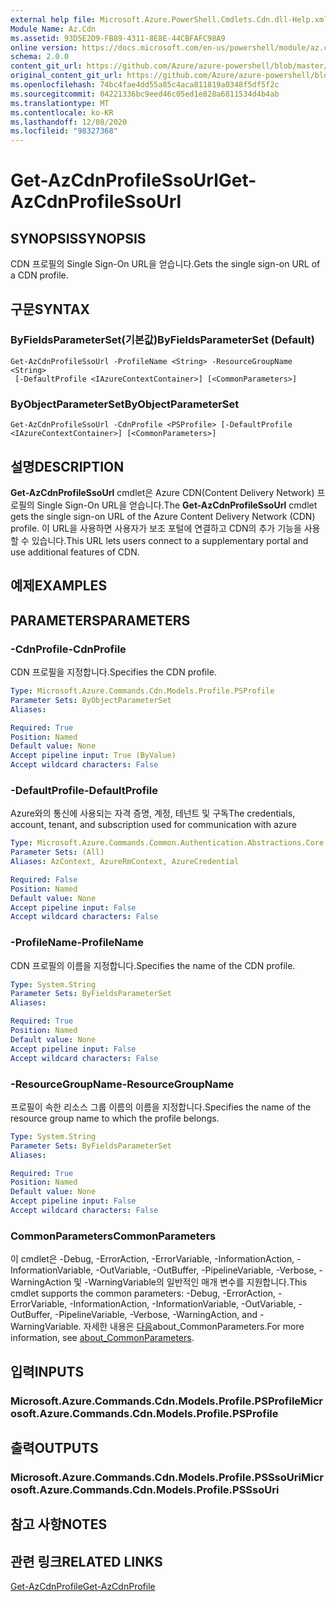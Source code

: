 ```yaml
---
external help file: Microsoft.Azure.PowerShell.Cmdlets.Cdn.dll-Help.xml
Module Name: Az.Cdn
ms.assetid: 93D5E2D9-FB89-4311-8E8E-44CBFAFC98A9
online version: https://docs.microsoft.com/en-us/powershell/module/az.cdn/get-azcdnprofilessourl
schema: 2.0.0
content_git_url: https://github.com/Azure/azure-powershell/blob/master/src/Cdn/Cdn/help/Get-AzCdnProfileSsoUrl.md
original_content_git_url: https://github.com/Azure/azure-powershell/blob/master/src/Cdn/Cdn/help/Get-AzCdnProfileSsoUrl.md
ms.openlocfilehash: 74bc4fae4dd55a85c4aca811819a0348f5df5f2c
ms.sourcegitcommit: 04221336bc9eed46c05ed1e828a6811534d4b4ab
ms.translationtype: MT
ms.contentlocale: ko-KR
ms.lasthandoff: 12/08/2020
ms.locfileid: "98327368"
---
```

# <span data-ttu-id="c1535-101">Get-AzCdnProfileSsoUrl</span><span class="sxs-lookup"><span data-stu-id="c1535-101">Get-AzCdnProfileSsoUrl</span></span>

## <span data-ttu-id="c1535-102">SYNOPSIS</span><span class="sxs-lookup"><span data-stu-id="c1535-102">SYNOPSIS</span></span>
<span data-ttu-id="c1535-103">CDN 프로필의 Single Sign-On URL을 얻습니다.</span><span class="sxs-lookup"><span data-stu-id="c1535-103">Gets the single sign-on URL of a CDN profile.</span></span>

## <span data-ttu-id="c1535-104">구문</span><span class="sxs-lookup"><span data-stu-id="c1535-104">SYNTAX</span></span>

### <span data-ttu-id="c1535-105">ByFieldsParameterSet(기본값)</span><span class="sxs-lookup"><span data-stu-id="c1535-105">ByFieldsParameterSet (Default)</span></span>
```
Get-AzCdnProfileSsoUrl -ProfileName <String> -ResourceGroupName <String>
 [-DefaultProfile <IAzureContextContainer>] [<CommonParameters>]
```

### <span data-ttu-id="c1535-106">ByObjectParameterSet</span><span class="sxs-lookup"><span data-stu-id="c1535-106">ByObjectParameterSet</span></span>
```
Get-AzCdnProfileSsoUrl -CdnProfile <PSProfile> [-DefaultProfile <IAzureContextContainer>] [<CommonParameters>]
```

## <span data-ttu-id="c1535-107">설명</span><span class="sxs-lookup"><span data-stu-id="c1535-107">DESCRIPTION</span></span>
<span data-ttu-id="c1535-108">**Get-AzCdnProfileSsoUrl** cmdlet은 Azure CDN(Content Delivery Network) 프로필의 Single Sign-On URL을 얻습니다.</span><span class="sxs-lookup"><span data-stu-id="c1535-108">The **Get-AzCdnProfileSsoUrl** cmdlet gets the single sign-on URL of the Azure Content Delivery Network (CDN) profile.</span></span>
<span data-ttu-id="c1535-109">이 URL을 사용하면 사용자가 보조 포털에 연결하고 CDN의 추가 기능을 사용할 수 있습니다.</span><span class="sxs-lookup"><span data-stu-id="c1535-109">This URL lets users connect to a supplementary portal and use additional features of  CDN.</span></span>

## <span data-ttu-id="c1535-110">예제</span><span class="sxs-lookup"><span data-stu-id="c1535-110">EXAMPLES</span></span>

## <span data-ttu-id="c1535-111">PARAMETERS</span><span class="sxs-lookup"><span data-stu-id="c1535-111">PARAMETERS</span></span>

### <span data-ttu-id="c1535-112">-CdnProfile</span><span class="sxs-lookup"><span data-stu-id="c1535-112">-CdnProfile</span></span>
<span data-ttu-id="c1535-113">CDN 프로필을 지정합니다.</span><span class="sxs-lookup"><span data-stu-id="c1535-113">Specifies the CDN profile.</span></span>

```yaml
Type: Microsoft.Azure.Commands.Cdn.Models.Profile.PSProfile
Parameter Sets: ByObjectParameterSet
Aliases:

Required: True
Position: Named
Default value: None
Accept pipeline input: True (ByValue)
Accept wildcard characters: False
```

### <span data-ttu-id="c1535-114">-DefaultProfile</span><span class="sxs-lookup"><span data-stu-id="c1535-114">-DefaultProfile</span></span>
<span data-ttu-id="c1535-115">Azure와의 통신에 사용되는 자격 증명, 계정, 테넌트 및 구독</span><span class="sxs-lookup"><span data-stu-id="c1535-115">The credentials, account, tenant, and subscription used for communication with azure</span></span>

```yaml
Type: Microsoft.Azure.Commands.Common.Authentication.Abstractions.Core.IAzureContextContainer
Parameter Sets: (All)
Aliases: AzContext, AzureRmContext, AzureCredential

Required: False
Position: Named
Default value: None
Accept pipeline input: False
Accept wildcard characters: False
```

### <span data-ttu-id="c1535-116">-ProfileName</span><span class="sxs-lookup"><span data-stu-id="c1535-116">-ProfileName</span></span>
<span data-ttu-id="c1535-117">CDN 프로필의 이름을 지정합니다.</span><span class="sxs-lookup"><span data-stu-id="c1535-117">Specifies the name of the CDN profile.</span></span>

```yaml
Type: System.String
Parameter Sets: ByFieldsParameterSet
Aliases:

Required: True
Position: Named
Default value: None
Accept pipeline input: False
Accept wildcard characters: False
```

### <span data-ttu-id="c1535-118">-ResourceGroupName</span><span class="sxs-lookup"><span data-stu-id="c1535-118">-ResourceGroupName</span></span>
<span data-ttu-id="c1535-119">프로필이 속한 리소스 그룹 이름의 이름을 지정합니다.</span><span class="sxs-lookup"><span data-stu-id="c1535-119">Specifies the name of the resource group name to which the profile belongs.</span></span>

```yaml
Type: System.String
Parameter Sets: ByFieldsParameterSet
Aliases:

Required: True
Position: Named
Default value: None
Accept pipeline input: False
Accept wildcard characters: False
```

### <span data-ttu-id="c1535-120">CommonParameters</span><span class="sxs-lookup"><span data-stu-id="c1535-120">CommonParameters</span></span>
<span data-ttu-id="c1535-121">이 cmdlet은 -Debug, -ErrorAction, -ErrorVariable, -InformationAction, -InformationVariable, -OutVariable, -OutBuffer, -PipelineVariable, -Verbose, -WarningAction 및 -WarningVariable의 일반적인 매개 변수를 지원합니다.</span><span class="sxs-lookup"><span data-stu-id="c1535-121">This cmdlet supports the common parameters: -Debug, -ErrorAction, -ErrorVariable, -InformationAction, -InformationVariable, -OutVariable, -OutBuffer, -PipelineVariable, -Verbose, -WarningAction, and -WarningVariable.</span></span> <span data-ttu-id="c1535-122">자세한 내용은 [다음](http://go.microsoft.com/fwlink/?LinkID=113216)about_CommonParameters.</span><span class="sxs-lookup"><span data-stu-id="c1535-122">For more information, see [about_CommonParameters](http://go.microsoft.com/fwlink/?LinkID=113216).</span></span>

## <span data-ttu-id="c1535-123">입력</span><span class="sxs-lookup"><span data-stu-id="c1535-123">INPUTS</span></span>

### <span data-ttu-id="c1535-124">Microsoft.Azure.Commands.Cdn.Models.Profile.PSProfile</span><span class="sxs-lookup"><span data-stu-id="c1535-124">Microsoft.Azure.Commands.Cdn.Models.Profile.PSProfile</span></span>

## <span data-ttu-id="c1535-125">출력</span><span class="sxs-lookup"><span data-stu-id="c1535-125">OUTPUTS</span></span>

### <span data-ttu-id="c1535-126">Microsoft.Azure.Commands.Cdn.Models.Profile.PSSsoUri</span><span class="sxs-lookup"><span data-stu-id="c1535-126">Microsoft.Azure.Commands.Cdn.Models.Profile.PSSsoUri</span></span>

## <span data-ttu-id="c1535-127">참고 사항</span><span class="sxs-lookup"><span data-stu-id="c1535-127">NOTES</span></span>

## <span data-ttu-id="c1535-128">관련 링크</span><span class="sxs-lookup"><span data-stu-id="c1535-128">RELATED LINKS</span></span>

[<span data-ttu-id="c1535-129">Get-AzCdnProfile</span><span class="sxs-lookup"><span data-stu-id="c1535-129">Get-AzCdnProfile</span></span>](./Get-AzCdnProfile.md)


